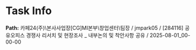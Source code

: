 # Task Info

**Path:** 카페24(주)\본사사업장\[CG]MI본부\창업센터\팀장 / jmpark05 / [284116] 공유오피스 경쟁사 리서치 및 현장조사 _ 내부논의 및 착안사항 공유 / 2025-08-01_00-00-00

